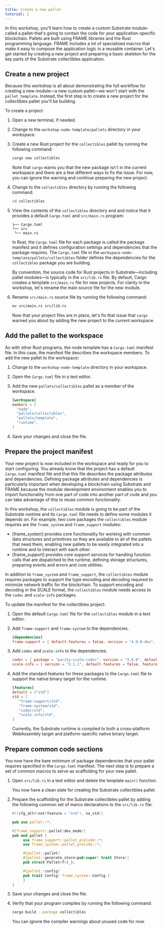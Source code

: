 ```yaml
---
title: Create a new pallet
tutorial: 1
---
```


In this workshop, you'll learn how to create a custom Substrate module-called a pallet-that's going to contain the code for your application-specific blockchain.
Pallets are built using FRAME libraries and the Rust programming language.
FRAME includes a lot of specialized macros that make it easy to compose the application logic in a reusable container.
Let's get started by creating a new project and preparing a basic skeleton for the key parts of the Substrate collectibles application.

## Create a new project

Because this workshop is all about demonstrating the full workflow for creating a new module—a new custom pallet—we won't start with the `pallet_template`.
Instead, the first step is to create a new project for the collectibles pallet you'll be building.

To create a project:

1. Open a new terminal, if needed.
   
2. Change to the `workshop-node-template/pallets` directory in your workspace.
   
3. Create a new Rust project for the `collectibles` pallet by running the following command:
   
   ```bash
   cargo new collectibles
   ```

   Note that `cargo` warns you that the new package isn't in the current workspace and there are a few different ways to fix the issue.
   For now, you can ignore the warning and continue preparing the new project.

4. Change to the `collectibles` directory by running the following command:
   
   ```bash
   cd collectibles
   ```

5. View the contents of the `collectibles` directory and and notice that it provides a default `Cargo.toml` and `src/main.rs` program:
   
   ```text
   ├── Cargo.toml
   └── src
    └── main.rs
   ```
   
   In Rust, the `Cargo.toml` file for each package is called the package manifest and it defines configuration settings and dependencies that the package requires.
   The `Cargo.toml` file in the `workspace-node-template/pallets/collectibles` folder defines the dependencies for the `collectibles` package you are building.

   By convention, the source code for Rust projects in Substrate—including pallet modules—is typically in the `src/lib.rs` file.
   By default, Cargo creates a template `src/main.rs` file for new projects.
   For clarity in the workshop, let's rename the main source file for the new module. 
  
6. Rename `src/main.rs` source file by running the following command:
   
   ```bash
   mv src/main.rs src/lib.rs
   ```

   Now that your project files are in place, let's fix that issue that `cargo` warned you about by adding the new project to the current workspace.

## Add the pallet to the workspace

As with other Rust programs, the node template has a `Cargo.toml` manifest file.
In this case, the manifest file describes the workspace members.
To add the new pallet to the workspace:

1. Change to the `workshop-node-template` directory in your workspace.

1. Open the `Cargo.toml` file in a text editor.

1. Add the new `pallets/collectibles` pallet as a member of the workspace.
   
   ```toml
   [workspace]
   members = [
     "node",
     "pallets/collectibles",
     "pallets/template",
     "runtime",
   ]
   ```

1. Save your changes and close the file.

## Prepare the project manifest

Your new project is now included in the workspace and ready for you to start configuring.
You already know that the project has a default `Cargo.toml` manifest file and that this file describes the package attributes and dependencies.
Defining package attributes and dependencies is particularly important when developing a blockchain using Substrate and FRAME because the modular development environment enables you to import functionality from one part of code into another part of code and you can take advantage of this to reuse common functionality.

In this workshop, the `collectibles` module is going to be part of the Substrate runtime and its `Cargo.toml` file needs to define some modules it depends on.
For example, two core packages the  `collectibles` module requires are the `frame_system` and `frame_support` modules:

- [frame_system] provides core functionality for working with common data structures and primitives so they are available to all of the pallets that need them, enabling new pallets to be easily  integrated into a runtime and to interact with each other.
- [frame_support] provides core support services for handling function calls that are dispatched to the runtime, defining storage structures, preparing events and errors and core utilities.

In addition to `frame_system` and `frame_support`, the `collectibles` module requires packages to support the type encoding and decoding required to minimize network traffic for the blockchain.
To support encoding and decoding in the SCALE format, the `collectibles` module needs access to the `codec` and `scale-info` packages. 

To update the manifest for the collectibles project:

1. Open the default `Cargo.toml` file for the `collectibles` module in a text editor.

2. Add `frame-support` and `frame-system` to the dependencies.
   
   ```toml
   [dependencies]
   frame-support = { default-features = false, version = "4.0.0-dev", git = "https://github.com/paritytech/substrate.git", branch = "polkadot-v0.9.31"}frame-system = { default-features = false, version = "4.0.0-dev", git = "https://github.com/paritytech/substrate.git", branch = "polkadot-v0.9.31" }
   ```

3. Add `codec` and `scale-info` to the dependencies.
   
   ```toml
   codec = { package = "parity-scale-codec", version = "3.0.0", default-features = false, features = ["derive",] }
   scale-info = { version = "2.1.1", default-features = false, features = ["derive"] }
   ```

1. Add the standard features for these packages to the `Cargo.toml` file to support the native binary target for the runtime.
   
   ```toml
   [features]
   default = ["std"]
   std = [
      "frame-support/std",
      "frame-system/std",
      "codec/std",
      "scale-info/std",
   ]
   ```

   Currently, the Substrate runtime is compiled to both a cross-platform WebAssembly target and platform-specific native binary target.

## Prepare common code sections

You now have the bare minimum of package dependencies that your pallet requires specified in the `Cargo.toml` manifest.
The next step is to prepare a set of common macros to serve as scaffolding for your new pallet.

1. Open `src/lib.rs` in a text editor and delete the template `main()` function.
   
   You now have a clean slate for creating the Substrate collectibles pallet.

2. Prepare the scaffolding for the Substrate collectibles pallet by adding the following common set of marco declarations to the `src/lib.rs`  file:
   
   ```rust
   #![cfg_attr(not(feature = "std"), no_std)]
   
   pub use pallet::*;
   
   #[frame_support::pallet(dev_mode)]
   pub mod pallet {
        use frame_support::pallet_prelude::*;
        use frame_system::pallet_prelude::*;

        #[pallet::pallet]
        #[pallet::generate_store(pub(super) trait Store)]
        pub struct Pallet<T>(_);

        #[pallet::config]
        pub trait Config: frame_system::Config {
        }
   }
   ```

3. Save your changes and close the file.

1. Verify that your program compiles by running the following command:
   
   ```bash
   cargo build --package collectibles
   ```
   
   You can ignore the compiler warnings about unused code for now.
